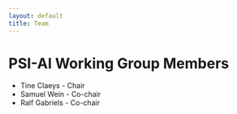 ```yaml
---
layout: default
title: Team
---
```


# PSI-AI Working Group Members

- Tine Claeys - Chair
- Samuel Wein - Co-chair
- Ralf Gabriels -  Co-chair
